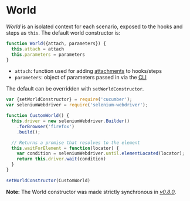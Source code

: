 # World

*World* is an isolated context for each scenario, exposed to the hooks and steps as `this`.
The default world constructor is:

```javascript
function World({attach, parameters}) {
  this.attach = attach
  this.parameters = parameters
}
```

* `attach`: function used for adding [attachments](./attachments.md) to hooks/steps
* `parameters`: object of parameters passed in via the [CLI](../cli.md#world-parameters)

The default can be overridden with `setWorldConstructor`.

```javascript
var {setWorldConstructor} = require('cucumber');
var seleniumWebdriver = require('selenium-webdriver');

function CustomWorld() {
  this.driver = new seleniumWebdriver.Builder()
    .forBrowser('firefox')
    .build();

  // Returns a promise that resolves to the element
  this.waitForElement = function(locator) {
    var condition = seleniumWebdriver.until.elementLocated(locator);
    return this.driver.wait(condition)
  }
}

setWorldConstructor(CustomWorld)
```

**Note:** The World constructor was made strictly synchronous in *[v0.8.0](https://github.com/cucumber/cucumber-js/releases/tag/v0.8.0)*.
